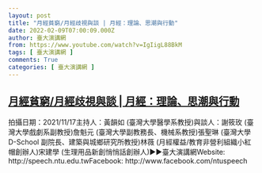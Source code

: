 ```yaml
---
layout: post
title: "月經貧窮/月經歧視與談 | 月經：理論、思潮與行動"
date: 2022-02-09T07:00:09.000Z
author: 臺大演講網
from: https://www.youtube.com/watch?v=IgIigL88BkM
tags: [ 臺大演講網 ]
comments: True
categories: [ 臺大演講網 ]
---
```

<!--1644390009000-->
[月經貧窮/月經歧視與談 | 月經：理論、思潮與行動](https://www.youtube.com/watch?v=IgIigL88BkM)
------

<div>
拍攝日期：2021/11/17主持人：黃韻如 (臺灣大學醫學系教授)與談人：謝筱玫 (臺灣大學戲劇系副教授)詹魁元 (臺灣大學副教務長、機械系教授)張聖琳 (臺灣大學 D-School 副院長、建築與城鄉研究所教授)林薇 (月經權益/教育非營利組織小紅帽創辦人)宋建學 (生理用品新創悄悄話創辦人)►►臺大演講網Website: http://speech.ntu.edu.twFacebook: http://www.facebook.com/ntuspeech
</div>

